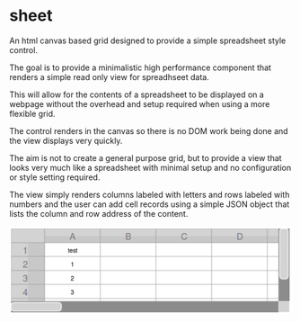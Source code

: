 # sheet
An html canvas based grid designed to provide a simple spreadsheet style control.

The goal is to provide a minimalistic high performance component that renders a simple read only view for spreadhseet data.

This will allow for the contents of a spreadsheet to be displayed on a webpage without the overhead and setup required when using a more flexible grid.

The control renders in the canvas so there is no DOM work being done and the view displays very quickly.

The aim is not to create a general purpose grid, but to provide a view that looks very much like a spreadsheet with minimal setup and no configuration or style setting required.

The view simply renders columns labeled with letters and rows labeled with numbers and the user can add cell records using a simple JSON object that lists the column and row address of the content.

![image](Screenshot.png?raw=true)
